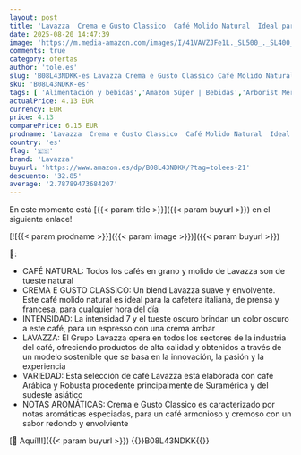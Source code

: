 ```yaml
---
layout: post
title: 'Lavazza  Crema e Gusto Classico  Café Molido Natural  Ideal para Cafetera Italiana  de Filtro y Francesa  con Notas Aromáticas de Especias  Arábica y Robusta  Intensidad 7  Tueste Oscuro  250 g'
date: 2025-08-20 14:47:39
image: 'https://m.media-amazon.com/images/I/41VAVZJFe1L._SL500_._SL400_.jpg'
comments: true
category: ofertas
author: 'tole.es'
slug: 'B08L43NDKK-es Lavazza Crema e Gusto Classico Café Molido Natural Ideal...'
sku: 'B08L43NDKK-es'
tags: [ 'Alimentación y bebidas','Amazon Súper | Bebidas','Arborist Merchandising Root','Café','Café molido','Café molido y en grano','Café, té y bebidas','Novedades en Alimentación y bebidas','Self Service','Special Features Stores','cafetera','dd53b5bc-bcd1-4c9b-ab43-793ed912ccdd_0','dd53b5bc-bcd1-4c9b-ab43-793ed912ccdd_1501','dd53b5bc-bcd1-4c9b-ab43-793ed912ccdd_2401','dd53b5bc-bcd1-4c9b-ab43-793ed912ccdd_7001','dd53b5bc-bcd1-4c9b-ab43-793ed912ccdd_901','dd53b5bc-bcd1-4c9b-ab43-793ed912ccdd_9901','lavazza','🇪🇸', ]
actualPrice: 4.13 EUR
currency: EUR
price: 4.13
comparePrice: 6.15 EUR
prodname: 'Lavazza  Crema e Gusto Classico  Café Molido Natural  Ideal para Cafetera Italiana  de Filtro y Francesa  con Notas Aromáticas de Especias  Arábica y Robusta  Intensidad 7  Tueste Oscuro  250 g'
country: 'es'
flag: '🇪🇸'
brand: 'Lavazza'
buyurl: 'https://www.amazon.es/dp/B08L43NDKK/?tag=tolees-21'
descuento: '32.85'
average: '2.78789473684207'
---
```


En este momento está [{{< param title >}}]({{< param buyurl >}}) en el siguiente enlace!

[![{{< param prodname >}}]({{< param image >}})]({{< param buyurl >}})

🔎:

- CAFÉ NATURAL: Todos los cafés en grano y molido de Lavazza son de tueste natural
- CREMA E GUSTO CLASSICO: Un blend Lavazza suave y envolvente. Este café molido natural es ideal para la cafetera italiana, de prensa y francesa, para cualquier hora del día
- INTENSIDAD: La intensidad 7 y el tueste oscuro brindan un color oscuro a este café, para un espresso con una crema ámbar
- LAVAZZA: El Grupo Lavazza opera en todos los sectores de la industria del café, ofreciendo productos de alta calidad y obtenidos a través de un modelo sostenible que se basa en la innovación, la pasión y la experiencia
- VARIEDAD: Esta selección de café Lavazza está elaborada con café Arábica y Robusta procedente principalmente de Suramérica y del sudeste asiático
- NOTAS AROMÁTICAS: Crema e Gusto Classico es caracterizado por notas aromáticas especiadas, para un café armonioso y cremoso con un sabor redondo y envolviente

[🛒 Aquí!!!]({{< param buyurl >}})
{{<world>}}B08L43NDKK{{</world>}}
